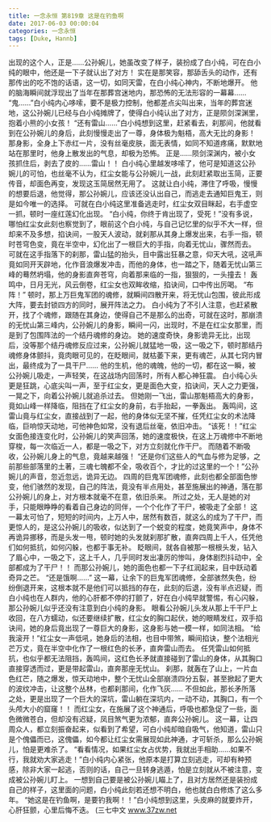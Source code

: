 ```yaml
---
title: 一念永恒 第819章 这是在钓鱼啊
date: 2017-06-03 00:00:04
categories: 一念永恒
tags: [Duke, Hannb]
---
```


出现的这个人，正是……公孙婉儿，她虽改变了样子，装扮成了白小纯，可在白小纯的眼中，他还是一下子就认出了对方！
实在是那笑容，那舔舌头的动作，还有那传出的吃不饱的话语，这一切，如同天雷，在白小纯心神内，不断地爆开。
他的脑海瞬间就浮现出了当年在那葬宫迷地内，那恐怖的无法形容的一幕幕……
“鬼……”白小纯内心哆嗦，要不是极力控制，他都差点尖叫出来，当年的葬宫迷地，这公孙婉儿已经与白小纯摊牌了，使得白小纯认出了对方，正是陨剑深渊里，抱着小熊的小女孩！
“还有雷山……”白小纯想到这里，赶紧看去，刹那间，他就看到在公孙婉儿的身后，此刻慢慢走出了一尊，身体极为魁梧，高大无比的身影！
那身影，全身上下赤红一片，没有丝毫皮肤，面无表情，如同不知道疼痛，默默地站在那里时，他身上散发出的气息，却极为恐怖。
正是……陨剑深渊内，被小女孩抓住后，剥去了皮的……雷山！！
白小纯心里越发哆嗦了，他可是知道这公孙婉儿的可怕，也丝毫不认为，红尘女能与公孙婉儿一战，此刻赶紧取出玉简，正要传音，却面色再变，发现这玉简居然无用了。
这就让白小纯，滞住了呼吸，慢慢的想要后退，他觉得，那公孙婉儿，应该还没认出自己，而逃走去通知巨鬼王，则是如今唯一的选择。
可就在白小纯这里准备逃走时，红尘女双目眯起，右手虚空一抓，顿时一座红莲幻化出现。
“白小纯，你终于肯出现了，受死！”没有多说，哪怕红尘女此刻也察觉到了，眼前这个白小纯，与自己记忆里的似乎不大一样，但却来不及多想，掐诀间，一股天人波动，就刹那从其身上爆发出来，右手一指，顿时苍穹色变，竟在半空中，幻化出了一根巨大的手指，向着无忧山，骤然而去。
可就在这手指落下的刹那，雷山猛的抬头，目中露出狂暴之意，仰天大吼，这吼声竟如同开天辟地，化作音浪爆发冲击，而他的身体，也一踏之下，随着无忧山第三峰的蓦然坍塌，他的身影直奔苍穹，向着那来临的一指，狠狠的，一头撞去！
轰鸣中，日月无光，风云倒卷，红尘女也双眸收缩，掐诀间，口中传出厉喝。
“布阵！”
顿时，那上万巨鬼军团的魂修，就瞬间四散开来，将无忧山包围，彼此形成大阵，要去封锁四方的同时，展开阵法之力。
白小纯为了不引人注意，也赶紧散开，找了个魂修，跟随在其身边，使得自己不是那么的出奇，可就在这时，那崩溃的无忧山第三峰内，公孙婉儿的身影，瞬间一闪，出现时，不是在红尘女那里，而是到了包围阵法的一个结丹魂修的身边。
她的速度奇快，身影诡异无比，出现后，没等那个结丹魂修反应过来，公孙婉儿就猛地一吸，这一吸之下，顿时那结丹魂修身体颤抖，竟肉眼可见的，在眨眼间，就枯萎下来，更有魂芒，从其七窍内冒出，最终成为了一具干尸……
他的生机，他的魂魄，他的一切，都在这一瞬，被公孙婉儿吸走，一声轻笑，在这战场内回荡时，所有人都心神狂震。
白小纯心头更是狂跳，心底尖叫一声，至于红尘女，更是面色大变，掐诀间，天人之力更强，一晃之下，向着公孙婉儿就追杀过去。
但她刚一飞出，雷山那魁梧高大的身影，竟如山峰一样降临，阻挡在了红尘女的身前，右手抬起，一拳轰出。
轰鸣间，这雷山竟与红尘女，直接战到了一起，他的身体似无坚不摧，任凭红尘女的术法降临，巨响惊天动地，可他神色如常，没有退后丝毫，依旧冲击。
“该死！！”红尘女面色接连变化时，公孙婉儿的笑声回荡，她的速度极快，在这上万魂修中不断地穿梭，每一次临近一人，都是一吸之下，对方立刻就化作干尸。
而随着不断吸收，公孙婉儿身上的气息，竟越来越强！
“还是你们这些人的气血与修为足够，之前那些部落里的土著，三魂七魄都不全，吸收百个，才比的过这里的一个！”公孙婉儿的声音，忽近忽远，诡异无边。
四周的巨鬼军团魂修，此刻也都全部面色惨变，他们骇然的发现，自己的阵法，竟没有半点用处，甚至施展出的神通，落在那公孙婉儿的身上，对方根本就毫不在意，依旧杀来。
所过之处，无人是她的对手，只能眼睁睁的看着自己身边的同伴，一个个化作了干尸，被吸走了全部！
这一幕太可怕了，短短的时间内，上万人中，居然有数百，就这么的成为了干尸，而更惊人的，是这公孙婉儿的吸收，似达到了一个蜕变的程度，她竟笑声中，身体不再诡异挪移，而是头发一甩，顿时她的头发就刹那扩散，直奔四周上千人，任凭他们如何抵抗，如何闪躲，也都于事无补。
眨眼间，就各自被那一根根头发，钻入了眉心中，一吸之下，这上千人，几乎同时发出凄厉的惨叫，身体剧烈抖动中，全部都成为了干尸！！
而那公孙婉儿，她的面色也都一下子红润起来，目中跃动着奇异之芒。
“还是饿啊……”
这一幕，让余下的巨鬼军团魂修，全部骇然失色，纷纷倒退开来，这根本就不是他们可以抵挡的存在，此刻的后退，没有半点迟疑，而白小纯也在人群内，他的心肝都不停的打颤了，好在白小纯早就警惕，有心闪躲，那公孙婉儿似乎还没有注意到白小纯的身影。
眼看公孙婉儿头发从那上千干尸上收回，在八方蠕动，似还要继续扩散，红尘女的胸口起伏，她的眼睛发红，双手掐诀间，她的身后竟出现了一尊巨大的身影，这身影与她一模一样，如同法相。
“给我滚开！”红尘女一声低吼，她身后的法相，也目中带煞，瞬间掐诀，整个法相光芒万丈，竟在半空中化作了一根红色的长矛，直奔雷山而去。
任凭雷山如何抵抗，也似乎都无法阻挡，轰鸣间，这红色长矛就直接碰到了雷山的身体，从其胸口直接穿透而过，更是带起雷山，直奔那座无忧山。
刹那，就轰在了山上，一片血色红芒，随之爆发，惊天动地中，整个无忧山全部崩溃四分五裂，甚至掀起了更大的波纹冲击，让这整个丛林，也都刹那间，化作飞灰……
不但如此，那长矛所落之处，更是出现了一个巨大的深坑，雷山躺在深坑内，一动不动，其胸口，有一个头颅大小的窟窿！！
而红尘女，在施展了这个神通后，呼吸也都急促了一些，面色微微苍白，但却没有迟疑，凤目煞气更为浓郁，直奔公孙婉儿。
这一幕，让四周众人，都立刻振奋起来，似看到了希望，可白小纯却暗自吸气，他知道，雷山只是个傀儡而已，这傀儡，如今都让红尘女需展现如此神通，才可斩杀，那么公孙婉儿，怕是更难杀了。
“看看情况，如果红尘女占优势，我就出手相助……如果不行，我就劝大家逃走！”白小纯内心紧张，他原本是打算立刻逃走，可却有种预感，除非大家一起逃，否则的话，自己一旦转身逃遁，怕是立刻就从不被注意，变成被公孙婉儿盯上。
一想到自己要是被公孙婉儿瞄上了，且对方居然还是装扮成自己的样子，这里面的问题，白小纯此刻若还想不明白，他也就白白修炼了这么多年。
“她这是在钓鱼啊，是要钓我啊！！”白小纯想到这里，头皮麻的就要炸开，心肝狂颤，心里后悔不迭。
(三七中文 www.37zw.net